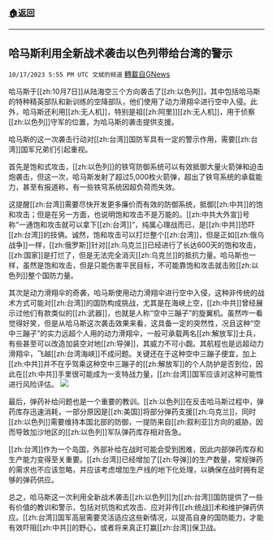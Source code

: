 ###  [:house:返回](README.md)
---


## 哈马斯利用全新战术袭击以色列带给台湾的警示
`10/17/2023 5:55 PM UTC 文斌的频道` [轉載自GNews](https://gnews.org/articles/1846205)


哈马斯于[[zh:10月7日]]从陆海空三个方向袭击了[[zh:以色列]]，其中包括哈马斯的特种精英部队和新训练的空降部队，他们使用了动力滑翔伞进行空中入侵。此外，哈马斯还利用[[zh:无人机]]，特别是祖[[zh:阿里]][[zh:无人机]]，用于侦察[[zh:以色列]]守军的位置，为哈马斯的袭击提供支援。

哈马斯的这一次袭击行动对[[zh:台湾]]国防军具有一定的警示作用，需要[[zh:台湾]]国军兄弟们引起重视。

首先是饱和式攻击，[[zh:以色列]]的铁穹防御系统可以有效抵御大量火箭弹和迫击炮袭击，但这一次，哈马斯发射了超过5,000枚火箭弹，超出了铁穹系统的承载能力，甚至有报道称，有一些铁穹系统因超负荷而失效。

这提醒[[zh:台湾]]需要尽快开发更多廉价而有效的防御系统，抵御[[zh:中共]]的饱和攻击；但是在另一方面，也说明饱和攻击不是万能的。[[zh:中共大外宣]]号称“一通饱和攻击就可以拿下[[zh:台湾]]”，纯属心理战而已，是[[zh:中共]]恐吓[[zh:台湾]]的技俩。诚然，饱和攻击可以打烂整个[[zh:台湾]]，但是正如[[zh:俄乌战争]]一样，[[zh:俄罗斯]]针对[[zh:乌克兰]]已经进行了长达600天的饱和攻击，[[zh:国家]]是打烂了，但是无法完全消灭[[zh:乌克兰]]的抵抗力量。哈马斯也一样，虽然是饱和攻击，但是只能伤害平民目标，不可能靠饱和攻击就击败[[zh:以色列]]整个国防力量。

其次是动力滑翔伞的奇袭，哈马斯使用动力滑翔伞进行空中入侵，这种非传统的战术方式可能对[[zh:台湾]]的国防构成挑战，尤其是在海峡上空，[[zh:中共]]曾经展示过他们有款类似的[[zh:武器]]，也就是人称“空中三蹦子”的旋翼机。虽然咋一看觉得好笑，但是从哈马斯这次袭击效果来看，这具备一定的突然性，况且这种“空中三蹦子”的实力远超个人用的动力滑翔伞，一般可承载两名[[zh:解放军]]士兵，有些甚至可以改造加装空对地[[zh:导弹]]，其威力不可小觑。其航程也是远超动力滑翔伞，飞越[[zh:台湾海峡]]不成问题。关键还在于这种空中三蹦子便宜，加上[[zh:中共]]并不在乎驾乘这种空中三蹦子的[[zh:解放军]]的个人防护是否到位，因此在[[zh:中共]]手里很可能成为一支特战力量，[[zh:台湾]]国军应该对这种可能性进行风险评估。
![](ipfs://QmNMW2FQ9UYrsiwohbVDSKErJG5VNH1nEotQaXDzScnRVt?.png)


最后，弹药补给问题也是一个重要的教训。[[zh:以色列]]在反击哈马斯过程中，弹药库存迅速消耗，一部分原因是[[zh:美国]]将部分弹药支援[[zh:乌克兰]]，同时[[zh:以色列]]需要维持本国北部的防御，一提防来自[[zh:叙利亚]]方向的威胁，因而导致加沙地区的[[zh:以色列]]军队弹药库存相对告急。

[[zh:台湾]]作为一个岛国，外部补给在战时可能会受到困难，因此内部弹药库存和生产能力变得至关重要。[[zh:台湾]]已经增加了[[zh:导弹]]的生产数量，常规弹药的需求也不应该忽略，并应该考虑增加生产线的地下化处理，以确保在战时拥有足够的弹药供应。

总之，哈马斯这一次利用全新战术袭击[[zh:以色列]]为[[zh:台湾]]国防提供了一些有价值的教训和警示，包括对抗饱和式攻击、应对非传[[zh:统战]]术和维护弹药供应。[[zh:台湾]]国军高层需要灵活适应这些新情况，以提高自身的国防能力，才能有效吓阻[[zh:中共]]的野心，或者将来真正打赢[[zh:台湾]]保卫战。
